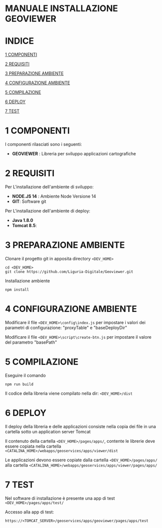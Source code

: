 # MANUALE INSTALLAZIONE GEOVIEWER

# INDICE

[1 COMPONENTI](#1-componenti)

[2 REQUISITI](#2-requisiti)

[3 PREPARAZIONE AMBIENTE](#3-preparazione-ambiente)

[4 CONFIGURAZIONE AMBIENTE](#4-configurazione-ambiente)

[5 COMPILAZIONE](#5-compilazione)

[6 DEPLOY ](#6-deploy)

[7 TEST](#7-test)

# 1 COMPONENTI  
I componenti rilasciati sono i seguenti:

- **GEOVIEWER** : Libreria per sviluppo applicazioni cartografiche

# 2 REQUISITI
Per L'installazione dell'ambiente di sviluppo:
- **NODE.JS 14** : Ambiente Node Versione 14
- **GIT**: Software git

Per L'installazione dell'ambiente di deploy:
- **Java 1.8.0** 
- **Tomcat 8.5**: 

# 3 PREPARAZIONE AMBIENTE
Clonare il progetto git in apposita directory ```<DEV_HOME>```
```
cd <DEV_HOME>
git clone https://github.com/Liguria-Digitale/Geoviewer.git
```
Installazione ambiente
```
npm install
``` 

# 4 CONFIGURAZIONE AMBIENTE
Modificare il file ```<DEV_HOME>\config\index.js``` per impostare i valori dei parametri di configurazione: "proxyTable" e "baseDeployDir"

Modificare il file ```<DEV_HOME>\script\create-btn.js``` per impostare il valore del parametro "basePath"


# 5 COMPILAZIONE 
Eseguire il comando
```
npm run build
```
Il codice della libreria viene compilato nella dir: ```<DEV_HOME>/dist```

# 6 DEPLOY
Il deploy della libreria e delle applicazioni consiste nella copia dei file in una cartella sotto un application server Tomcat

Il contenuto della cartella ```<DEV_HOME>/pages/apps/```, contente le librerie deve essere copiata nella cartella ```<CATALINA_HOME>/webapps/geoservices/apps/viewer/dist```

Le applicazioni devono essere copiate dalla cartella ```<DEV_HOME>/pages/apps/``` alla cartella ```<CATALINA_HOME>/webapps/geoservices/apps/viewer/pages/apps/``` 

# 7 TEST
Nel software di installazione è presente una app di test ```<DEV_HOME>/pages/apps/test/```

Accesso alla app di test:
```
https://<TOMCAT_SERVER>/geoservices/apps/geoviewer/pages/apps/test
```